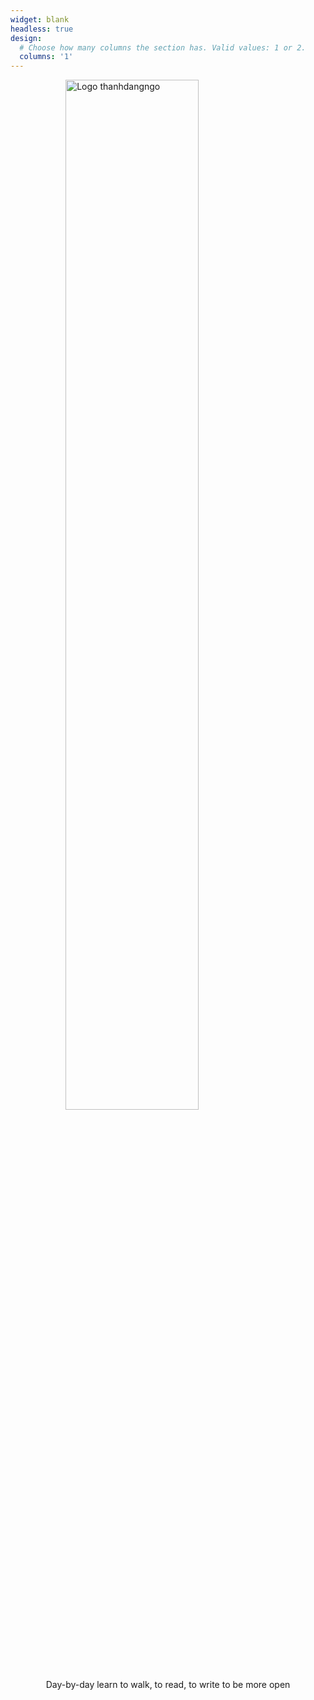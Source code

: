 ```yaml
---
widget: blank
headless: true
design:
  # Choose how many columns the section has. Valid values: 1 or 2.
  columns: '1'
---
```

<img src="/home/logo.png" alt="Logo thanhdangngo" class="center">

<div class="flex-container">
  <div class="flex-item">
      <p style="font-size: alc(100% + 0.5vw)">Day-by-day learn to walk, to read, to write to be more open</p> 
  </div>
</div>

<style>
  .center {
    display: block;
    margin-left: auto;
    margin-right: auto;
    width: 65%;
  }
</style>



<style>
    .flex-container {
        height: 10px;
        display: flex;
    }
    .flex-item {
        padding: 1vw;
        margin: auto;
        align: center;
    }
</style>

  